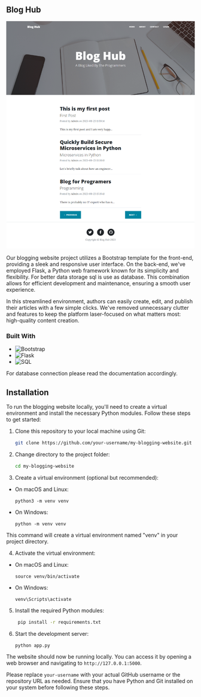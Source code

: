 ## Blog Hub

![enter image description here](/static/img/blog_hub.png)

Our blogging website project utilizes a Bootstrap template for the front-end, providing a sleek and responsive user interface. On the back-end, we've employed Flask, a Python web framework known for its simplicity and flexibility. For better data storage sql is use as database. This combination allows for efficient development and maintenance, ensuring a smooth user experience.

In this streamlined environment, authors can easily create, edit, and publish their articles with a few simple clicks. We've removed unnecessary clutter and features to keep the platform laser-focused on what matters most: high-quality content creation.

### Built With

- ![Bootstrap](https://img.shields.io/badge/Bootstrap-7952B3?style=for-the-badge&logo=bootstrap&logoColor=white)
- ![Flask](https://img.shields.io/badge/Flask-000000?style=for-the-badge&logo=flask&logoColor=white)
- ![SQL](https://img.shields.io/badge/SQL-4479A1?style=for-the-badge&logo=sql&logoColor=white)

For database connection please read the documentation accordingly.
<br>

## Installation

To run the blogging website locally, you'll need to create a virtual environment and install the necessary Python modules. Follow these steps to get started:

1. Clone this repository to your local machine using Git:

   ```sh
   git clone https://github.com/your-username/my-blogging-website.git
   ```

2. Change directory to the project folder:

   ```sh
   cd my-blogging-website
   ```

3. Create a virtual environment (optional but recommended):

- On macOS and Linux:

  ```
  python3 -m venv venv
  ```

- On Windows:

  ```
  python -m venv venv
  ```

This command will create a virtual environment named "venv" in your project directory.

4. Activate the virtual environment:

- On macOS and Linux:

  ```
  source venv/bin/activate
  ```

- On Windows:

  ```
  venv\Scripts\activate
  ```

5. Install the required Python modules:

   ```sh
    pip install -r requirements.txt
   ```

6. Start the development server:
   ```sh
   python app.py
   ```

The website should now be running locally. You can access it by opening a web browser and navigating to `http://127.0.0.1:5000`.

Please replace `your-username` with your actual GitHub username or the repository URL as needed. Ensure that you have Python and Git installed on your system before following these steps.

   <!-- MARKDOWN LINKS & IMAGES -->
   <!-- https://www.markdownguide.org/basic-syntax/#reference-style-links -->

[contributors-shield]: https://img.shields.io/github/contributors/othneildrew/Best-README-Template.svg?style=for-the-badge
[contributors-url]: https://github.com/othneildrew/Best-README-Template/graphs/contributors
[forks-shield]: https://img.shields.io/github/forks/othneildrew/Best-README-Template.svg?style=for-the-badge
[forks-url]: https://github.com/othneildrew/Best-README-Template/network/members
[stars-shield]: https://img.shields.io/github/stars/othneildrew/Best-README-Template.svg?style=for-the-badge
[stars-url]: https://github.com/othneildrew/Best-README-Template/stargazers
[issues-shield]: https://img.shields.io/github/issues/othneildrew/Best-README-Template.svg?style=for-the-badge
[issues-url]: https://github.com/othneildrew/Best-README-Template/issues
[license-shield]: https://img.shields.io/github/license/othneildrew/Best-README-Template.svg?style=for-the-badge
[license-url]: https://github.com/othneildrew/Best-README-Template/blob/master/LICENSE.txt
[linkedin-shield]: https://img.shields.io/badge/-LinkedIn-black.svg?style=for-the-badge&logo=linkedin&colorB=555
[linkedin-url]: https://linkedin.com/in/othneildrew
[product-screenshot]: images/screenshot.png
[Next.js]: https://img.shields.io/badge/next.js-000000?style=for-the-badge&logo=nextdotjs&logoColor=white
[Next-url]: https://nodejs.org/
[React.js]: https://img.shields.io/badge/React-20232A?style=for-the-badge&logo=react&logoColor=61DAFB
[React-url]: https://reactjs.org/
[Vue.js]: https://img.shields.io/badge/Vue.js-35495E?style=for-the-badge&logo=vuedotjs&logoColor=4FC08D
[Vue-url]: https://vuejs.org/
[Angular.io]: https://img.shields.io/badge/Angular-DD0031?style=for-the-badge&logo=angular&logoColor=white
[Angular-url]: https://angular.io/
[Svelte.dev]: https://img.shields.io/badge/Svelte-4A4A55?style=for-the-badge&logo=svelte&logoColor=FF3E00
[Svelte-url]: https://svelte.dev/
[Laravel.com]: https://img.shields.io/badge/Laravel-FF2D20?style=for-the-badge&logo=laravel&logoColor=white
[Laravel-url]: https://laravel.com
[Bootstrap.com]: https://img.shields.io/badge/Bootstrap-563D7C?style=for-the-badge&logo=bootstrap&logoColor=white
[Bootstrap-url]: https://getbootstrap.com
[JQuery.com]: https://img.shields.io/badge/jQuery-0769AD?style=for-the-badge&logo=jquery&logoColor=white
[JQuery-url]: https://jquery.com
